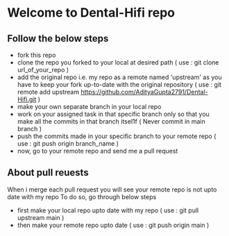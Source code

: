 # Welcome to Dental-Hifi repo


## Follow the below steps
- fork this repo
- clone the repo you forked to your local at desired path ( use : git clone url_of_your_repo )
- add the original repo i.e. my repo as a remote named 'upstream' as you have to keep your fork up-to-date with the original repository ( use : git remote add upstream https://github.com/AdityaGupta2791/Dental-Hifi.git )
- make your own separate branch in your local repo
- work on your assigned task in that specific branch only so that you make all the commits in that branch itsel1f ( Never commit in main branch )
- push the commits made in your specific branch to your remote repo ( use : git push origin branch_name )
- now, go to your remote repo and send me a pull request


## About pull reuests
When i merge each pull request you will see your remote repo is not upto date with my repo
To do so, go through below steps

- first make your local repo upto date with my repo  ( use : git pull upstream main )
- then make your remote repo upto date ( use : git push origin main )
